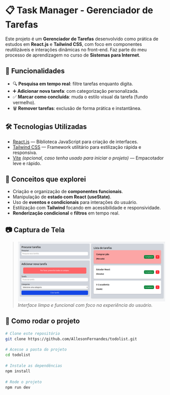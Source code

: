 # 📋 Task Manager - Gerenciador de Tarefas

Este projeto é um **Gerenciador de Tarefas** desenvolvido como prática de estudos em **React.js** e **Tailwind CSS**, com foco em componentes reutilizáveis e interações dinâmicas no front-end. Faz parte do meu processo de aprendizagem no curso de **Sistemas para Internet**.

## 🚀 Funcionalidades

- 🔍 **Pesquisa em tempo real**: filtre tarefas enquanto digita.
- ➕ **Adicionar nova tarefa**: com categorização personalizada.
- ✅ **Marcar como concluída**: muda o estilo visual da tarefa (fundo vermelho).
- 🗑️ **Remover tarefas**: exclusão de forma prática e instantânea.

## 🛠️ Tecnologias Utilizadas

- [React.js](https://react.dev/) — Biblioteca JavaScript para criação de interfaces.
- [Tailwind CSS](https://tailwindcss.com/) — Framework utilitário para estilização rápida e responsiva.
- [Vite](https://vitejs.dev/) *(opcional, caso tenha usado para iniciar o projeto)* — Empacotador leve e rápido.

## 🧠 Conceitos que explorei

- Criação e organização de **componentes funcionais**.
- Manipulação de **estado com React (useState)**.
- Uso de **eventos e condicionais** para interações do usuário.
- Estilização com **Tailwind** focando em acessibilidade e responsividade.
- **Renderização condicional** e **filtros** em tempo real.

## 📷 Captura de Tela 

> ![preview do app](./src/assets/img/Captura%20de%20tela%20de%202025-07-01%2014-50-06.png)  
> *Interface limpa e funcional com foco na experiência do usuário.*

## 📁 Como rodar o projeto

```bash
# Clone este repositório
git clone https://github.com/AllesonFernandes/todolist.git

# Acesse a pasta do projeto
cd todolist

# Instale as dependências
npm install

# Rode o projeto
npm run dev
